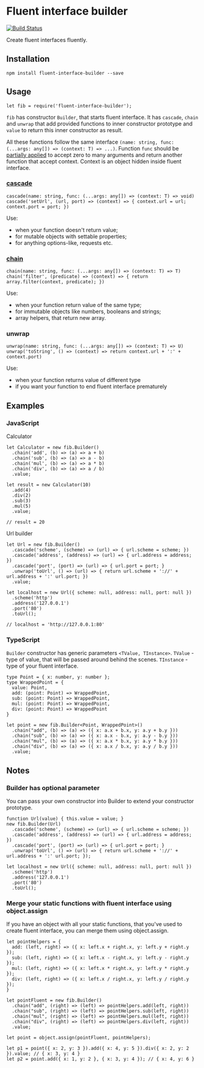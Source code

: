 # Fluent interface builder
[![Build Status](https://travis-ci.org/dangerozov/fluent-interface-builder.svg?branch=master)](https://travis-ci.org/dangerozov/fluent-interface-builder)

Create fluent interfaces fluently.

## Installation
`npm install fluent-interface-builder --save`

## Usage

`let fib = require('fluent-interface-builder');`

`fib` has constructor `Builder`, that starts fluent interface. It has `cascade`, `chain` and `unwrap` that add provided functions to inner constructor prototype and `value` to return this inner constructor as result.

All these functions follow the same interface `(name: string, func: (...args: any[]) => (context: T) => ...)`.
Function `func` should be [partially applied](https://en.wikipedia.org/wiki/Partial_application) to accept zero to many arguments and return another function that accept context. Context is an object hidden inside fluent interface.

### [cascade](https://en.wikipedia.org/wiki/Method_cascading)
```
cascade(name: string, func: (...args: any[]) => (context: T) => void)
cascade('setUrl', (url, port) => (context) => { context.url = url; context.port = port; })
```

Use:
- when your function doesn't return value;
- for mutable objects with settable properties;
- for anything options-like, requests etc. 

### [chain](https://en.wikipedia.org/wiki/Method_chaining)
```
chain(name: string, func: (...args: any[]) => (context: T) => T)
chain('filter', (predicate) => (context) => { return array.filter(context, predicate); })
```

Use:
- when your function return value of the same type;
- for immutable objects like numbers, booleans and strings;
- array helpers, that return new array.

### unwrap
```
unwrap(name: string, func: (...args: any[]) => (context: T) => U)
unwrap('toString', () => (context) => return context.url + ':' + context.port)
```

Use:
- when your function returns value of different type
- if you want your function to end fluent interface prematurely

## Examples
### JavaScript
Calculator
```
let Calculator = new fib.Builder()
  .chain('add', (b) => (a) => a + b)
  .chain('sub', (b) => (a) => a - b)
  .chain('mul', (b) => (a) => a * b)
  .chain('div', (b) => (a) => a / b)
  .value;
  
let result = new Calculator(10)
  .add(4)
  .div(2)
  .sub(3)
  .mul(5)
  .value;

// result = 20
```
Url builder
```
let Url = new fib.Builder()
  .cascade('scheme', (scheme) => (url) => { url.scheme = scheme; })
  .cascade('address', (address) => (url) => { url.address = address; })
  .cascade('port', (port) => (url) => { url.port = port; }
  .unwrap('toUrl', () => (url) => { return url.scheme + '://' + url.address + ':' url.port; })
  .value;
  
let localhost = new Url({ scheme: null, address: null, port: null })
  .scheme('http')
  .address('127.0.0.1')
  .port('80')
  .toUrl();
  
// localhost = 'http://127.0.0.1:80'
```
### TypeScript
`Builder` constructor has generic parameters `<TValue, TInstance>`.
`TValue` - type of value, that will be passed around behind the scenes.
`TInstance` - type of your fluent interface.

```
type Point = { x: number, y: number };
type WrappedPoint = {
  value: Point,
  add: (point: Point) => WrappedPoint,
  sub: (point: Point) => WrappedPoint,
  mul: (point: Point) => WrappedPoint,
  div: (point: Point) => WrappedPoint
}

let point = new fib.Builder<Point, WrappedPoint>()
  .chain("add", (b) => (a) => ({ x: a.x + b.x, y: a.y + b.y }))
  .chain("sub", (b) => (a) => ({ x: a.x - b.x, y: a.y - b.y }))
  .chain("mul", (b) => (a) => ({ x: a.x * b.x, y: a.y * b.y }))
  .chain("div", (b) => (a) => ({ x: a.x / b.x, y: a.y / b.y }))
  .value;
```


## Notes

### Builder has optional parameter
You can pass your own constructor into Builder to extend your constructor prototype.
```
function Url(value) { this.value = value; }
new fib.Builder(Url)
  .cascade('scheme', (scheme) => (url) => { url.scheme = scheme; })
  .cascade('address', (address) => (url) => { url.address = address; })
  .cascade('port', (port) => (url) => { url.port = port; }
  .unwrap('toUrl', () => (url) => { return url.scheme + '://' + url.address + ':' url.port; });
  
let localhost = new Url({ scheme: null, address: null, port: null })
  .scheme('http')
  .address('127.0.0.1')
  .port('80')
  .toUrl();
```


### Merge your static functions with fluent interface using object.assign
If you have an object with all your static functions, that you've used to create fluent interface, you can merge them using object.assign.
```
let pointHelpers = {
  add: (left, right) => ({ x: left.x + right.x, y: left.y + right.y });
  sub: (left, right) => ({ x: left.x - right.x, y: left.y - right.y });
  mul: (left, right) => ({ x: left.x * right.x, y: left.y * right.y });
  div: (left, right) => ({ x: left.x / right.x, y: left.y / right.y });
}

let pointFluent = new fib.Builder()
  .chain("add", (right) => (left) => pointHelpers.add(left, right))
  .chain("sub", (right) => (left) => pointHelpers.sub(left, right))
  .chain("mul", (right) => (left) => pointHelpers.mul(left, right))
  .chain("div", (right) => (left) => pointHelpers.div(left, right))
  .value;

let point = object.assign(pointFluent, pointHelpers);

let p1 = point({ x: 2, y: 3 }).add({ x: 4, y: 5 }).div({ x: 2, y: 2 }).value; // { x: 3, y: 4 }
let p2 = point.add({ x: 1, y: 2 }, { x: 3, y: 4 }); // { x: 4, y: 6 }
```
